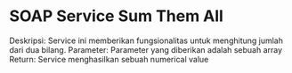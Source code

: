 # SOAP Service Sum Them All

Deskripsi:
Service ini memberikan fungsionalitas untuk menghitung jumlah dari dua bilang.
Parameter:
Parameter yang diberikan adalah sebuah array
Return:
Service menghasilkan sebuah numerical value
